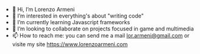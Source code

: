 - 👋 Hi, I’m Lorenzo Armeni
- 👀 I’m interested in everything's about "writing code"
- 🌱 I’m currently learning Javascript frameworks
- 💞️ I’m looking to collaborate on projects focused in game and multimedia
- 📫 How to reach me: you can send me a mail lor.armeni@gmail.com or visite my site https://www.lorenzoarmeni.com

<!---
lorenzo-armeni/lorenzo-armeni is a ✨ special ✨ repository because its `README.md` (this file) appears on your GitHub profile.
You can click the Preview link to take a look at your changes.
--->
